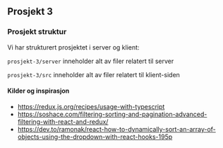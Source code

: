 ## Prosjekt 3

### Prosjekt struktur

Vi har strukturert prosjektet i server og klient:

`prosjekt-3/server` inneholder alt av filer relatert til server

`prosjekt-3/src` inneholder alt av filer relatert til klient-siden

#### Kilder og inspirasjon

- https://redux.js.org/recipes/usage-with-typescript
- https://soshace.com/filtering-sorting-and-pagination-advanced-filtering-with-react-and-redux/
- https://dev.to/ramonak/react-how-to-dynamically-sort-an-array-of-objects-using-the-dropdown-with-react-hooks-195p
